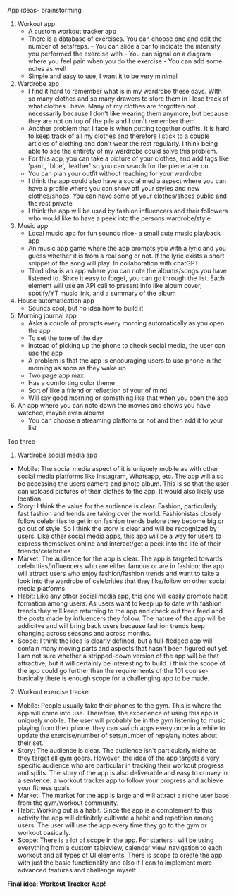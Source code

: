 App ideas- brainstorming

1. Workout app
   - A custom workout tracker app
   - There is a database of exercises. You can choose one and edit the number of sets/reps.
          - You can slide a bar to indicate the intensity you performed the exercise with
          - You can signal on a diagram where you feel pain when you do the exercise
          - You can add some notes as well
   - Simple and easy to use, I want it to be very minimal
2. Wardrobe app
   - I find it hard to remember what is in my wardrobe these days. WIth so many clothes and so many drawers to store them in I lose track of what
     clothes I have. Many of my clothes are forgotten not necessarily because I don't like wearing them anymore, but because they are not on top of
     the pile and I don't remember them.
   - Another problem that I face is when putting together outfits. It is hard to keep track of all my clothes and therefore I stick to a couple 
     articles of clothing and don't wear the rest regularly. I think being able to see the entirety of my wardrobe could solve this problem.
   - For this app, you can take a picture of your clothes, and add tags like 'pant', 'blue', 'leather' so you can search for the piece later on.
   - You can plan your outfit without reaching for your wardrobe
   - I think the app could also have a social media aspect where you can have a profile where you can show off your styles and new clothes/shoes. You
     can have some of your clothes/shoes public and the rest private
   - I think the app will be used by fashion influencers and their followers who would like to have a peek into the persons wardrobe/style
3. Music app
   - Local music app for fun sounds nice- a small cute music playback app
   - An music app game where the app prompts you with a lyric and you guess whether it is from a real song or not. If the lyric exists a short snippet      of the song will play. In collaboration with chatGPT
   - Third idea is an app where you can note the albums/songs you have listened to. Since it easy to forget, you can go through the list. Each element
     will use an API call to present info like album cover, spotify/YT music link, and a summary of the album 
4. House automatication app
   - Sounds cool, but no idea how to build it
5. Morning journal app
   - Asks a couple of prompts every morning automatically as you open the app
   - To set the tone of the day
   - Instead of picking up the phone to check social media, the user can use the app
   - A problem is that the app is encouraging users to use phone in the morning as soon as they wake up
   - Two page app max
   - Has a comforting color theme
   - Sort of like a friend or reflection of your of mind
   - Will say good morning or something like that when you open the app
6. An app where you can note down the movies and shows you have watched, maybe even albums
   - You can choose a streaming platform or not and then add it to your list
  
Top three

1. Wardrobe social media app
- Mobile: The social media aspect of it is uniquely mobile as with other social media platforms like Instagram, Whatsapp, etc. The app will also be 
  accessing the users camera and photo album. This is so that the user can uploasd pictures of their clothes to the app. It would also likely use
  location. 
- Story: I think the value for the audience is clear. Fashion, particularly fast fashion and trends are taking over the world. Fashionistas closely
  follow celebrities to get in on fashion trends before they become big or go out of style. So I think the story is clear and will be recognized by
  users. Like other social media apps, this app will be a way for users to express themselves online and interact/get a peek into the life of their
  friends/celebrities
- Market: The audience for the app is clear. The app is targeted towards celebrities/influencers who are either famous or are in fashion; the app will
  attract users who enjoy fashion/fashion trends and want to take a look into the wardrobe of celebrities that they like/follow on other social media
  platforms
- Habit: Like any other social media app, this one will easily promote habit formation among users. As users want to keep up to date with fashion
  trends they will keep returning to the app and check out their feed and the posts made by influencers they follow. The nature of the app will be
  addicitve and will bring back users because fashion trends keep changing across seasons and across months. 
- Scope: I think the idea is clearly defined, but a full-fledged app will contain many moving parts and aspects that hasn't been figured out yet. I
  am not sure whether a stripped-down version of the app will be that attractive, but it will certainly be interesting to build. i think the scope of
  the app could go further than the requirements of the 101 course- basically there is enough scope for a challenging app to be made.
  
2. Workout exercise tracker
- Mobile: People usually take their phones to the gym. This is where the app will come into use. Therefore, the experience of using this app is
  uniquely mobile. The user will probably be in the gym listening to music playing from their phone. they can switch apps every once in a while to
  update the exercise/number of sets/number of reps/any notes about their set. 
- Story: The audience is clear. The audience isn't particularly niche as they target all gym goers. However, the idea of the app targets a very
  specific audience who are particular in tracking their workout progress and splits. The story of the app is also deliverable and easy to convey in
  a sentence: a workout tracker app to follow your progress and achieve your fitness goals
- Market: The market for the app is large and will attract a niche user base from the gym/workout community. 
- Habit: Working out is a habit. Since the app is a complement to this activity the app will definitely cultivate a habit and repetition among users.
  The user will use the app every time they go to the gym or workout basically. 
- Scope: There is a lot of scope in the app. For starters I will be using everything from a custom tableview, calendar view, navigation to each
  workout and all types of UI elements. There is scope to create the app with just the basic functionality and also if I can to implement more
  advanced features and challenge myself
  
**Final idea: Workout Tracker App!**
